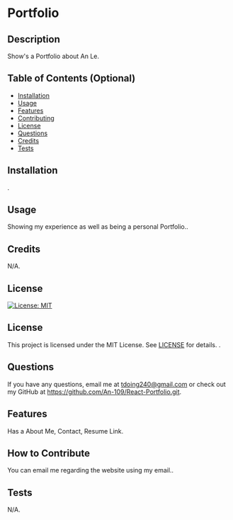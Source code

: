 
# Portfolio

## Description
Show's a Portfolio about An Le.

## Table of Contents (Optional)
- [Installation](#installation)
- [Usage](#usage)
- [Features](#features)
- [Contributing](#contributing)
- [License](#license)
- [Questions](#questions)
- [Credits](#Credits)
- [Tests](#tests)

## Installation
.

## Usage
Showing my experience as well as being a personal Portfolio..

## Credits
N/A.

## License


[![License: MIT](https://img.shields.io/badge/License-MIT-yellow.svg)](https://opensource.org/licenses/MIT)



## License

This project is licensed under the MIT License. See [LICENSE](https://opensource.org/licenses/MIT) for details.
  .

## Questions
If you have any questions, email me at tdoing240@gmail.com or check out my GitHub at https://github.com/An-109/React-Portfolio.git.

## Features
Has a About Me, Contact, Resume Link.



## How to Contribute
You can email me regarding the website using my email..

## Tests
N/A.
    
